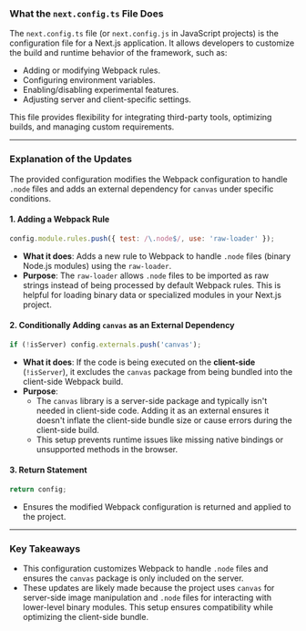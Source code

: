 



### **What the `next.config.ts` File Does**
The `next.config.ts` file (or `next.config.js` in JavaScript projects) is the configuration file for a Next.js application. It allows developers to customize the build and runtime behavior of the framework, such as:

- Adding or modifying Webpack rules.
- Configuring environment variables.
- Enabling/disabling experimental features.
- Adjusting server and client-specific settings.

This file provides flexibility for integrating third-party tools, optimizing builds, and managing custom requirements.

---

### **Explanation of the Updates**
The provided configuration modifies the Webpack configuration to handle `.node` files and adds an external dependency for `canvas` under specific conditions.

#### 1. **Adding a Webpack Rule**
```javascript
config.module.rules.push({ test: /\.node$/, use: 'raw-loader' });
```
- **What it does**: Adds a new rule to Webpack to handle `.node` files (binary Node.js modules) using the `raw-loader`.
- **Purpose**: The `raw-loader` allows `.node` files to be imported as raw strings instead of being processed by default Webpack rules. This is helpful for loading binary data or specialized modules in your Next.js project.

#### 2. **Conditionally Adding `canvas` as an External Dependency**
```javascript
if (!isServer) config.externals.push('canvas');
```
- **What it does**: If the code is being executed on the **client-side** (`!isServer`), it excludes the `canvas` package from being bundled into the client-side Webpack build.
- **Purpose**: 
  - The `canvas` library is a server-side package and typically isn't needed in client-side code. Adding it as an external ensures it doesn't inflate the client-side bundle size or cause errors during the client-side build.
  - This setup prevents runtime issues like missing native bindings or unsupported methods in the browser.

#### 3. **Return Statement**
```javascript
return config;
```
- Ensures the modified Webpack configuration is returned and applied to the project.

---

### **Key Takeaways**
- This configuration customizes Webpack to handle `.node` files and ensures the `canvas` package is only included on the server.
- These updates are likely made because the project uses `canvas` for server-side image manipulation and `.node` files for interacting with lower-level binary modules. This setup ensures compatibility while optimizing the client-side bundle.